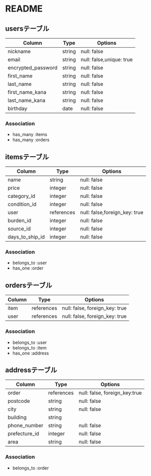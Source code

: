 # README

## usersテーブル

| Column                | Type    | Options                  |
|-----------------------|---------|--------------------------|
| nickname              | string  | null: false              |
| email                 | string  | null: false,unique: true |
| encrypted_password    | string  | null: false              |
| first_name            | string  | null: false              |
| last_name             | string  | null: false              |
| first_name_kana       | string  | null: false              |
| last_name_kana        | string  | null: false              |
| birthday              | date    | null: false              |

### Association

- has_many :items
- has_many :orders


## itemsテーブル

| Column          | Type        | Options                      |
|-----------------|-------------|------------------------------|
| name            | string      | null: false                  |
| price           | integer     | null: false                  |
| category_id     | integer     | null: false                  |
| condition_id    | integer     | null: false                  |
| user            | references  | null: false,foreign_key: true|
| burden_id       | integer     | null: false                  |
| source_id       | integer     | null: false                  |
| days_to_ship_id | integer     | null: false                  |

### Association

- belongs_to :user
- has_one :order

## ordersテーブル

| Column    | Type        | Options                        |
|-----------|-------------|--------------------------------|
| item      | references  | null: false, foreign_key: true |
| user      | references  | null: false, foreign_key: true |

### Association

- belongs_to :user
- belongs_to :item
- has_one :address


## addressテーブル

| Column        | Type        | Options                      |
|---------------|-------------|------------------------------|
| order         | references  | null: false, foreign_key:true|
| postcode      | string      | null: false                  |
| city          | string      | null: false                  |
| building      | string      |                              |
| phone_number  | string      | null: false                  |
| prefecture_id | integer     | null: false                  |
| area          | string      | null: false                  |

### Association

- belongs_to :order
